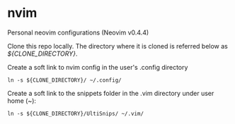 # nvim
Personal neovim configurations (Neovim v0.4.4)

Clone this repo locally. The directory where it is cloned is referred below as *${CLONE_DIRECTORY}*.

Create a soft link to nvim config in the user's .config directory

`ln -s ${CLONE_DIRECTORY}/ ~/.config/`

Create a soft link to the snippets folder in the .vim directory under user home (~):

`ln -s ${CLONE_DIRECTORY}/UltiSnips/ ~/.vim/`

